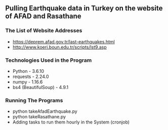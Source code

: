 ## Pulling Earthquake data in Turkey on the website of AFAD and Rasathane
### The List of Website Addresses
* https://deprem.afad.gov.tr/last-earthquakes.html
* http://www.koeri.boun.edu.tr/scripts/lst9.asp

### Technologies Used in the Program 
* Python - 3.6.10
* requests - 2.24.0
* numpy - 1.16.6
* bs4 (BeautifulSoup) - 4.9.1

### Running The Programs
* python takeAfadEarthquake.py
* python takeRasathane.py
* Adding tasks to run them hourly in the System (cronjob)